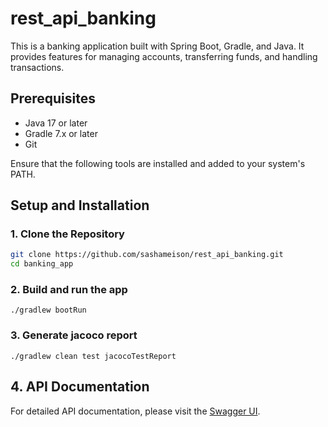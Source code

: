 # rest_api_banking

This is a banking application built with Spring Boot, Gradle, and Java. It provides features for managing accounts, transferring funds, and handling transactions.

## Prerequisites

- Java 17 or later
- Gradle 7.x or later
- Git

Ensure that the following tools are installed and added to your system's PATH.

## Setup and Installation

### 1. Clone the Repository

```bash
git clone https://github.com/sashameison/rest_api_banking.git
cd banking_app
```

### 2. Build and run the app
```
./gradlew bootRun
```

### 3. Generate jacoco report
```
./gradlew clean test jacocoTestReport  
```

## 4. API Documentation

For detailed API documentation, please visit the [Swagger UI](http://localhost:8080/swagger-ui/index.html).

